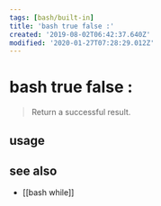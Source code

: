 ```yaml
---
tags: [bash/built-in]
title: 'bash true false :'
created: '2019-08-02T06:42:37.640Z'
modified: '2020-01-27T07:28:29.012Z'
---
```


# bash true false :

> Return a successful result.

## usage

## see also
- [[bash while]]
